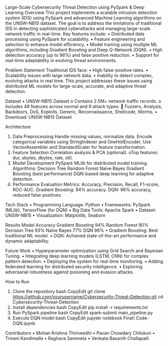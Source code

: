 Large-Scale Cybersecurity Threat Detection using PySpark & Deep Learning
Overview
This project implements a scalable intrusion detection system (IDS) using PySpark and advanced Machine Learning algorithms on the UNSW-NB15 dataset. The goal is to address the limitations of traditional IDS in detecting sophisticated cyberattacks and managing large-scale network traffic in real-time.
Key features include:
•	Distributed data processing using PySpark for scalability.
•	Feature engineering and selection to enhance model efficiency.
•	Model training using multiple ML algorithms, including Gradient Boosting and Deep Q-Network (DQN).
•	High detection accuracy (up to 96%) and false positive reduction.
•	Support for real-time adaptability in evolving threat environments.
 
Problem Statement
Traditional IDS face:
•	High false-positive rates.
•	Scalability issues with large network data.
•	Inability to detect complex, evolving attacks in real time.
This project addresses these issues using distributed ML models for large-scale, accurate, and adaptive threat detection.
 
Dataset
•	UNSW-NB15 Dataset
o	Contains 2.5M+ network traffic records.
o	Includes 49 features across normal and 9 attack types:
	Fuzzers, Analysis, Backdoors, DoS, Exploits, Generic, Reconnaissance, Shellcode, Worms.
•	Download: UNSW-NB15 Dataset
 
Architecture
1.	Data Preprocessing
	Handle missing values, normalize data.
	Encode categorical variables using StringIndexer and OneHotEncoder.
 Use VectorAssembler and StandardScaler for feature transformation.
2.	Feature Selection
	Correlation analysis & PCA (optional).
oTop features: dur, sbytes, dbytes, rate, sttl.
3.	Model Development
PySpark MLlib for distributed model training.
Algorithms:
Decision Tree
Random Forest
Naïve Bayes
Gradient Boosting (best performance)
DQN-based deep learning for adaptive detection.
5.	Performance Evaluation
Metrics: Accuracy, Precision, Recall, F1-score, ROC-AUC.
Gradient Boosting: 94% accuracy.
DQN: 96% accuracy, reduced false positives.
 
Tech Stack
•	Programming Language: Python
•	Frameworks: PySpark (MLlib), TensorFlow (for DQN)
•	Big Data Tools: Apache Spark
•	Dataset: UNSW-NB15
•	Visualization: Matplotlib, Seaborn
 
Results
Model	Accuracy
Gradient Boosting	94%
Random Forest	90%
Decision Tree	93%
Naïve Bayes	77%
DQN	96%
•	Gradient Boosting: Best traditional ML model.
•	DQN: Achieved state-of-the-art performance and dynamic adaptability.
 
Future Work
•	Hyperparameter optimization using Grid Search and Bayesian Tuning.
•	Integrating deep learning models (LSTM, CNN) for complex pattern detection.
•	Deploying the system for real-time monitoring.
•	Adding federated learning for distributed security intelligence.
•	Exploring adversarial robustness against poisoning and evasion attacks.
 
How to Run
1.	Clone the repository
bash
CopyEdit
git clone https://github.com/yourusername/Cybersecurity-Threat-Detection.git
cd Cybersecurity-Threat-Detection
2.	Install dependencies
bash
CopyEdit
pip install -r requirements.txt
3.	Run PySpark pipeline
bash
CopyEdit
spark-submit main_pipeline.py
4.	Execute DQN model
bash
CopyEdit
jupyter notebook Final\ Code-DQN.ipynb
 
Contributors
•	Mohan Krishna Thiriveedhi
•	Pavan Chowdary Chilukuri
•	Triveni Kandimalla
•	Raghava Sammeta
•	Venkata Basanth Challapalli

